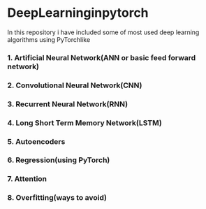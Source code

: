 # DeepLearninginpytorch
In this repository i have included some of most used deep learning algorithms using PyTorchlike 
### 1. Artificial Neural Network(ANN or basic feed forward network)
### 2. Convolutional Neural Network(CNN)
### 3. Recurrent Neural Network(RNN)
### 4. Long Short Term Memory Network(LSTM)
### 5. Autoencoders
### 6. Regression(using PyTorch)
### 7. Attention
### 8. Overfitting(ways to avoid)
